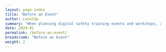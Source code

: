 ```yaml
---
layout: page-index
title: "Before an Event"
author: LevelUp
summary: "When planning digital safety training events and workshops, arguably the most critical phase of the process takes place before the event itself. From risk assessments and establishing baselines of participant experience, to operational and logistical safety and planning, the effort put in before an event can have a huge impact on its success. This multi-part resource details some of these critical basics, built from the documented experience of several experienced trainers."
date: 2024-01
permalink: /before-an-event/
breadcrumb: "Before an Event"
weight: 2
---
```

